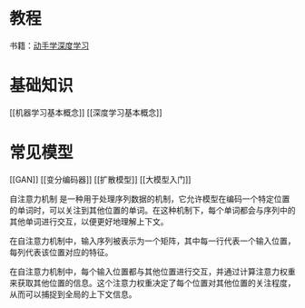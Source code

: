
# 教程

书籍：[动手学深度学习](https://zh.d2l.ai/index.html)

# 基础知识
[[机器学习基本概念]]
[[深度学习基本概念]]

# 常见模型
[[GAN]]
[[变分编码器]]
[[扩散模型]]
[[大模型入门]]

自注意力机制
是一种用于处理序列数据的机制，它允许模型在编码一个特定位置的单词时，可以关注到其他位置的单词。在这种机制下，每个单词都会与序列中的其他单词进行交互，以便更好地理解上下文。

在自注意力机制中，输入序列被表示为一个矩阵，其中每一行代表一个输入位置，每列代表该位置对应的特征。

在自注意力机制中，每个输入位置都与其他位置进行交互，并通过计算注意力权重来获取其他位置的信息。这个注意力权重决定了每个位置对其他位置的关注程度，从而可以捕捉到全局的上下文信息。